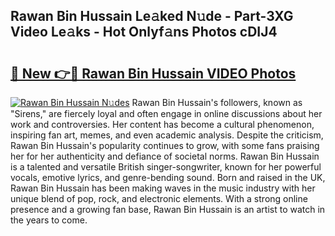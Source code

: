 ## Rawan Bin Hussain Le𝚊ked N𝚞de - Part-3XG Video Le𝚊ks - Hot Onlyf𝚊ns Photos cDIJ4

# <h2><a href="http://ab65965.deff.icu/?id=Rawan+Bin+Hussain">🔗 New 👉🔴 Rawan Bin Hussain VIDEO Photos</a></h2>

[![Rawan Bin Hussain N𝚞des](https://i.imgur.com/rIISA9y.gif)](http://ab65965.deff.icu/?id=Rawan+Bin+Hussain)
Rawan Bin Hussain's followers, known as "Sirens," are fiercely loyal and often engage in online discussions about her work and controversies. Her content has become a cultural phenomenon, inspiring fan art, memes, and even academic analysis. Despite the criticism, Rawan Bin Hussain's popularity continues to grow, with some fans praising her for her authenticity and defiance of societal norms. Rawan Bin Hussain is a talented and versatile British singer-songwriter, known for her powerful vocals, emotive lyrics, and genre-bending sound. Born and raised in the UK, Rawan Bin Hussain has been making waves in the music industry with her unique blend of pop, rock, and electronic elements. With a strong online presence and a growing fan base, Rawan Bin Hussain is an artist to watch in the years to come.
